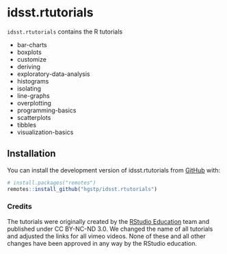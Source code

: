 
<!-- README.md is generated from README.Rmd. Please edit that file -->

# idsst.rtutorials

<!-- badges: start -->
<!-- badges: end -->

`idsst.rtutorials` contains the R tutorials

- bar-charts
- boxplots
- customize
- deriving
- exploratory-data-analysis
- histograms
- isolating
- line-graphs
- overplotting
- programming-basics
- scatterplots
- tibbles
- visualization-basics

## Installation

You can install the development version of idsst.rtutorials from
[GitHub](https://github.com/) with:

``` r
# install.packages("remotes")
remotes::install_github("hgstp/idsst.rtutorials")
```

### Credits

The tutorials were originally created by the [RStudio
Education](https://github.com/rstudio-education) team and published
under CC BY-NC-ND 3.0. We changed the name of all tutorials and adjusted
the links for all vimeo videos. None of these and all other changes have
been approved in any way by the RStudio education.

